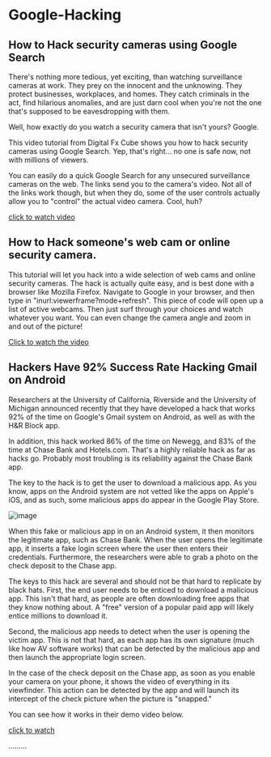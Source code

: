# Google-Hacking

## How to Hack security cameras using Google Search

There's nothing more tedious, yet exciting, than watching surveillance cameras at work. They prey on the innocent and the unknowing. They protect businesses, workplaces, and homes. They catch criminals in the act, find hilarious anomalies, and are just darn cool when you're not the one that's supposed to be eavesdropping with them.

Well, how exactly do you watch a security camera that isn't yours? Google.

This video tutorial from Digital Fx Cube shows you how to hack security cameras using Google Search. Yep, that's right… no one is safe now, not with millions of viewers.

You can easily do a quick Google Search for any unsecured surveillance cameras on the web. The links send you to the camera's video. Not all of the links work though, but when they do, some of the user controls actually allow you to "control" the actual video camera. Cool, huh?

[click to watch video](https://youtu.be/8EIIEFpWzw8)

## How to Hack someone's web cam or online security camera.

This tutorial will let you hack into a wide selection of web cams and online security cameras. The hack is actually quite easy, and is best done with a browser like Mozilla Firefox. Navigate to Google in your browser, and then type in "inurl:viewerframe?mode+refresh". This piece of code will open up a list of active webcams. Then just surf through your choices and watch whatever you want. You can even change the camera angle and zoom in and out of the picture!

[Click to watch the video](https://youtu.be/yRnlgYQpknE)

## Hackers Have 92% Success Rate Hacking Gmail on Android

Researchers at the University of California, Riverside and the University of Michigan announced recently that they have developed a hack that works 92% of the time on Google's Gmail system on Android, as well as with the H&R Block app.

In addition, this hack worked 86% of the time on Newegg, and 83% of the time at Chase Bank and Hotels.com. That's a highly reliable hack as far as hacks go. Probably most troubling is its reliability against the Chase Bank app.

The key to the hack is to get the user to download a malicious app. As you know, apps on the Android system are not vetted like the apps on Apple's iOS, and as such, some malicious apps do appear in the Google Play Store.

![image](http://img.wonderhowto.com/img/original/24/27/63544468400109/0/635444684001092427.jpg)

When this fake or malicious app in on an Android system, it then monitors the legitimate app, such as Chase Bank. When the user opens the legitimate app, it inserts a fake login screen where the user then enters their credentials. Furthermore, the researchers were able to grab a photo on the check deposit to the Chase app.

The keys to this hack are several and should not be that hard to replicate by black hats. First, the end user needs to be enticed to download a malicious app. This isn't that hard, as people are often downloading free apps that they know nothing about. A "free" version of a popular paid app will likely entice millions to download it.

Second, the malicious app needs to detect when the user is opening the victim app. This is not that hard, as each app has its own signature (much like how AV software works) that can be detected by the malicious app and then launch the appropriate login screen.

In the case of the check deposit on the Chase app, as soon as you enable your camera on your phone, it shows the video of everything in its viewfinder. This action can be detected by the app and will launch its intercept of the check picture when the picture is "snapped."

You can see how it works in their demo video below.

[click to watch](https://youtu.be/QZZwiT-Df1U)

.........




